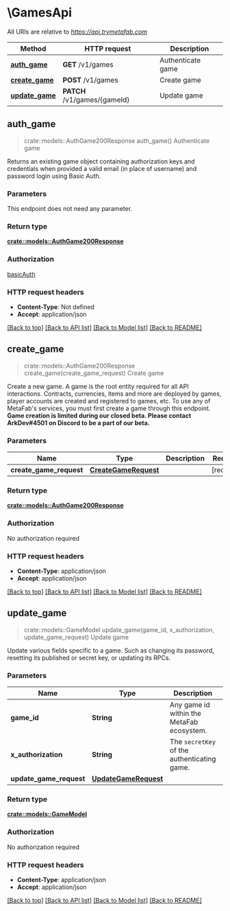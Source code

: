 # \GamesApi

All URIs are relative to *https://api.trymetafab.com*

Method | HTTP request | Description
------------- | ------------- | -------------
[**auth_game**](GamesApi.md#auth_game) | **GET** /v1/games | Authenticate game
[**create_game**](GamesApi.md#create_game) | **POST** /v1/games | Create game
[**update_game**](GamesApi.md#update_game) | **PATCH** /v1/games/{gameId} | Update game



## auth_game

> crate::models::AuthGame200Response auth_game()
Authenticate game

Returns an existing game object containing authorization keys and credentials when provided a valid email (in place of username) and password login using Basic Auth.

### Parameters

This endpoint does not need any parameter.

### Return type

[**crate::models::AuthGame200Response**](authGame_200_response.md)

### Authorization

[basicAuth](../README.md#basicAuth)

### HTTP request headers

- **Content-Type**: Not defined
- **Accept**: application/json

[[Back to top]](#) [[Back to API list]](../README.md#documentation-for-api-endpoints) [[Back to Model list]](../README.md#documentation-for-models) [[Back to README]](../README.md)


## create_game

> crate::models::AuthGame200Response create_game(create_game_request)
Create game

Create a new game. A game is the root entity required for all API interactions. Contracts, currencies, items and more are deployed by games, player accounts are created and registered to games, etc.  To use any of MetaFab's services, you must first create a game through this endpoint.  **Game creation is limited during our closed beta. Please contact ArkDev#4501 on Discord to be a part of our beta.**

### Parameters


Name | Type | Description  | Required | Notes
------------- | ------------- | ------------- | ------------- | -------------
**create_game_request** | [**CreateGameRequest**](CreateGameRequest.md) |  | [required] |

### Return type

[**crate::models::AuthGame200Response**](authGame_200_response.md)

### Authorization

No authorization required

### HTTP request headers

- **Content-Type**: application/json
- **Accept**: application/json

[[Back to top]](#) [[Back to API list]](../README.md#documentation-for-api-endpoints) [[Back to Model list]](../README.md#documentation-for-models) [[Back to README]](../README.md)


## update_game

> crate::models::GameModel update_game(game_id, x_authorization, update_game_request)
Update game

Update various fields specific to a game. Such as changing its password, resetting its published or secret key, or updating its RPCs.

### Parameters


Name | Type | Description  | Required | Notes
------------- | ------------- | ------------- | ------------- | -------------
**game_id** | **String** | Any game id within the MetaFab ecosystem. | [required] |
**x_authorization** | **String** | The `secretKey` of the authenticating game. | [required] |
**update_game_request** | [**UpdateGameRequest**](UpdateGameRequest.md) |  | [required] |

### Return type

[**crate::models::GameModel**](GameModel.md)

### Authorization

No authorization required

### HTTP request headers

- **Content-Type**: application/json
- **Accept**: application/json

[[Back to top]](#) [[Back to API list]](../README.md#documentation-for-api-endpoints) [[Back to Model list]](../README.md#documentation-for-models) [[Back to README]](../README.md)

